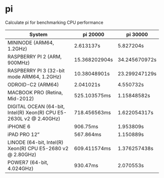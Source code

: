 pi
==
Calculate pi for benchmarking CPU performance

|System|pi 20000|pi 30000|
|------|--------|--------|
|MININODE (ARM64, 1.2GHz)|2.613137s|5.827204s|
|RASPBERRY PI 2 (ARM, 900MHz)|15.368202904s|34.245670972s|
|RASPBERRY PI 3 (32-bit mode ARM64, 1.2GHz)|10.38048901s|23.299247129s|
|ODROID-C2 (ARM64)|2.041021s|4.550732s|
|MACBOOK PRO (Retina, Mid-2012)|525.103575ms|1.15848582s|
|DIGITAL OCEAN (64-bit, Intel(R) Xeon(R) CPU E5-2630L v2 @ 2.40GHz)|718.456563ms|1.622054317s|
|iPHONE 6|906.75ms|1.953809s|
|iPAD PRO 12”|567.864ms|1.150889s|
|LINODE (64-bit, Intel(R) Xeon(R) CPU E5-2680 v2 @ 2.80GHz)|609.411574ms|1.376257438s|
|POWER7 (64-bit, 4.024GHz)|930.47ms|2.070553s|

